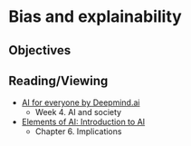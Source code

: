 # Bias and explainability

## Objectives

## Reading/Viewing
- [AI for everyone by Deepmind.ai](https://www.coursera.org/learn/ai-for-everyone/)
  - Week 4. AI and society
- [Elements of AI: Introduction to AI](https://course.elementsofai.com/)
  - Chapter 6. Implications